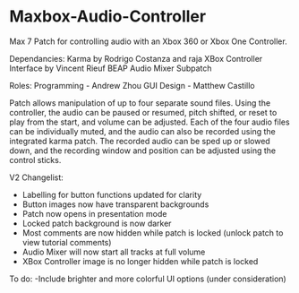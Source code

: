 # Maxbox-Audio-Controller
Max 7 Patch for controlling audio with an Xbox 360 or Xbox One Controller. 

Dependancies:
Karma by Rodrigo Costanza and raja
XBox Controller Interface by Vincent Rieuf
BEAP Audio Mixer Subpatch

Roles:
Programming - Andrew Zhou
GUI Design - Matthew Castillo

Patch allows manipulation of up to four separate sound files. Using the controller, the audio can be paused or resumed, pitch shifted, or reset to play from the start, and volume can be adjusted. Each of the four audio files can be individually muted, and the audio can also be recorded using the integrated karma patch. The recorded audio can be sped up or slowed down, and the recording window and position can be adjusted using the control sticks.

V2 Changelist:
- Labelling for button functions updated for clarity
- Button images now have transparent backgrounds
- Patch now opens in presentation mode
- Locked patch background is now darker
- Most comments are now hidden while patch is locked (unlock patch to view tutorial comments)
- Audio Mixer will now start all tracks at full volume
- XBox Controller image is no longer hidden while patch is locked

To do:
-Include brighter and more colorful UI options (under consideration)
